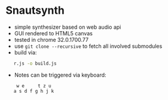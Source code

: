 Snautsynth
==========

- simple synthesizer based on web audio api 
- GUI rendered to HTML5 canvas
- tested in chrome 32.0.1700.77
- use ```git clone --recursive``` to fetch all involved submodules
- build via:
```bash
   r.js -o build.js
```
- Notes can be triggered via keyboard:
```
    w e     t z u
   a s d f g h j k
```
